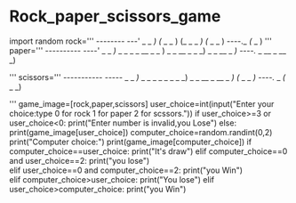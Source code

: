 # Rock_paper_scissors_game
import random
rock='''
    --------
---'    _ _ _)
       (_ _ _ )
       (_ _ _ _)
       (_ _ _ )
----._ _(_ _ )
'''
paper='''
     ----------
----'     _ _ _)_ _ _
          _ _ __ _ _ )
          _ _ __ _ _ _)
          _ _ __ _ _)
----._ _ __ _ __ _)      

'''
scissors='''
     -----------
-----      _ _ _)_ _ _ _
                _ _ _ _ _)
           _ _ __ _ __ _ _)
          (_ _ _ _)
----._ _ _(_ _ _)           

'''
game_image=[rock,paper,scissors]
user_choice=int(input("Enter your choice:type 0 for rock 1 for paper 2 for scssors."))
if user_choice>=3 or user_choice<0:
    print("Enter number is invalid,you Lose")
else:    
    print(game_image[user_choice])
    computer_choice=random.randint(0,2)
    print("Computer choice:")
    print(game_image[computer_choice])
    if computer_choice==user_choice:
        print("It's draw")
    elif computer_choice==0 and user_choice==2:
        print("you lose")             
    elif user_choice==0 and computer_choice==2:
        print("you Win")    
    elif computer_choice>user_choice:
        print("You lose")
    elif user_choice>computer_choice:
        print("you Win")             
